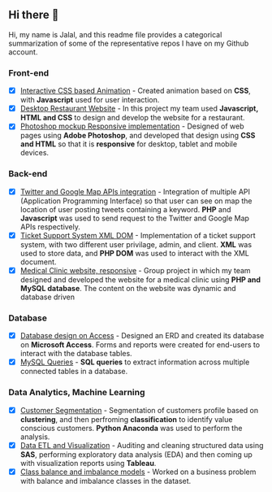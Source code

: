 ## Hi there 👋

Hi, my name is Jalal, and this readme file provides a categorical summarization of some of the representative repos I have on my Github account. 

### Front-end
- [x] [Interactive CSS based Animation](https://github.com/JalalQ/5104-CSS-Animation) - Created animation based on **CSS**, with **Javascript** used for user interaction. 
- [x] [Desktop Restaurant Website](https://github.com/JalalQ/5103-Restaurant-Group) - In this project my team used **Javascript, HTML and CSS** to design and develop the website for a restaurant.
- [x] [Photoshop mockup Responsive implementation](https://github.com/JalalQ/5104-Photoshop-Responsive-Mockup) - Designed of web pages using **Adobe Photoshop**, and developed that design using **CSS and HTML** so that it is **responsive** for desktop, tablet and mobile devices.

### Back-end 
- [x] [Twitter and Google Map APIs integration](https://github.com/JalalQ/5203-Twitter-GoogleMap-Apis) - Integration of multiple API (Application Programming Interface) so that user can see on map the location of user posting tweets containing a keyword. **PHP** and **Javascript** was used to send request to the Twitter and Google Map APIs respectively.
- [x] [Ticket Support System XML DOM](https://github.com/JalalQ/5203-Ticket-Support-XML) - Implementation of a ticket support system, with two different user privilage, admin, and client. **XML** was used to store data, and **PHP DOM** was used to interact with the XML document.
- [x] [Medical Clinic website, responsive](https://github.com/JalalQ/5202-PHP-Group-Clinic) - Group project in which my team designed and developed the website for a medical clinic using **PHP and MySQL database**. The content on the website was dynamic and database driven

### Database
- [x] [Database design on Access](https://github.com/JalalQ/4007-Access-Database) - Designed an ERD and created its database on **Microsoft Access**. Forms and reports were created for end-users to interact with the database tables.
- [x] [MySQL Queries](https://github.com/JalalQ/5105-MySQL-Queries) - **SQL queries** to extract information across multiple connected tables in a database.

### Data Analytics, Machine Learning
- [x] [Customer Segmentation](https://github.com/JalalQ/4023-Anaconda-Cutomer-Segmentation) - Segmentation of customers profile based on **clustering**, and then perfroming **classification** to identify value conscious customers. **Python Anaconda** was used to perform the analysis.
- [x] [Data ETL and Visualization](https://github.com/JalalQ/4022-Data-Preparation-Visualization) - Auditing and cleaning structured data using **SAS**, performing exploratory data analysis (EDA) and then coming up with visualization reports using **Tableau**.
- [x] [Class balance and imbalance models](https://github.com/JalalQ/4045-Classification-Anaconda) - Worked on a business problem with balance and imbalance classes in the dataset. 
